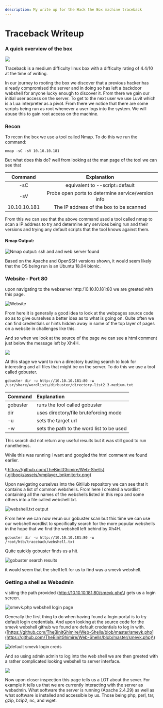 ```yaml
---
description: My write up for the Hack the Box machine traceback
---
```


# Traceback Writeup

### A quick overview of the box

![](.gitbook/assets/vmplayer_mbcemty93y.png)

Traceback is a medium difficulty linux box with a difficulty rating of 4.4/10 at the time of writing.

In our journey to rooting the box we discover that a previous hacker has already compromised the server and in doing so has left a backdoor webshell for anyone lucky enough to discover it. From there we gain our initial user access on the server. To get to the next user we use Luvit which is a Lua interpreter as a pivot. From there we notice that there are some scripts being run as root whenever a user logs into the system. We will abuse this to gain root access on the machine.

### Recon

To recon the box we use a tool called Nmap. To do this we run the command:

```text
nmap -sC -sV 10.10.10.181
```

But what does this do? well from looking at the man page of the tool we can see that

| Command | Explanation |
| :---: | :---: |
| -sC | equivalent to --script=default |
| -sV | Probe open ports to determine service/version info |
| 10.10.10.181 | The IP address of the box to be scanned |

From this we can see that the above command used a tool called nmap to scan a IP address to try and determine any services being run and their versions and trying any default scripts that the tool knows against them.

#### Nmap Output:

![Nmap output: ssh and and web server found](.gitbook/assets/vmplayer_2rvevcetba.png)

Based on the Apache and OpenSSH versions shown, it would seem likely that the OS being run is an Ubuntu 18.04 bionic.

### Website - Port 80

upon navigating to the webserver http:/10.10.10.181:80 we are greeted with this page.

![Website](.gitbook/assets/vmplayer_qzqlmzmctg.png)

From here it is generally a good idea to look at the webpages source code so as to give ourselves a better idea as to what is going on. Quite often we can find credentials or hints hidden away in some of the top layer of pages on a website in challenges like this.

And so when we look at the source of the page we can see a html comment just below the message left by Xh4H.

![](.gitbook/assets/vmplayer_4x8bpa2bdv.png)

At this stage we want to run a directory busting search to look for interesting and all files that might be on the server. To do this we use a tool called gobuster.

```text
gobuster dir -u http://10.10.10.181:80 -w /usr/share/wordlists/dirbuster/directory-list2.3-medium.txt
```

| Command | Explanation |
| :--- | :--- |
| gobuster | runs the tool called gobuster |
| dir | uses directory/file bruteforcing mode |
| -u | sets the target url |
| -w | sets the path to the word list to be used |

This search did not return any useful results but it was still good to run nonetheless.

While this was running I want and googled the html comment we found earlier.

![https://github.com/TheBinitGhimire/Web-Shells](.gitbook/assets/vmplayer_bnkmitcrtx.png)

Upon navigating ourselves into the GitHub repository we can see that it contains a list of common webshells. From here I created a wordlist containing all the names of the webshells listed in this repo and some others into a file called webshell.txt.

![webshell.txt output](.gitbook/assets/vmplayer_ft4vk2b3ey.png)

From here we can now rerun our gobuster scan but this time we can use our webshell wordlist to specifically search for the more popular webshells in the hope that we find the webshell left behind by Xh4H.

```text
gobuster dir -u http://10.10.10.181:80 -w /root/htb/traceback/webshell.txt
```

Quite quickly gobuster finds us a hit.

![gobuster search results](.gitbook/assets/vmplayer_53evvfc0tf.png)

it would seem that the shell left for us to find was a smevk webshell.

### Getting a shell as Webadmin

visiting the path provided \(http://10.10.10.181:80/smevk.php\) gets us a login screen.

![smevk.php webshell login page](.gitbook/assets/vmplayer_d8g19u4dmg.png)

Generally the first thing to do when having found a login portal is to try default login credentials. And upon looking at the source code for the smevk webshell github we found are default credentials to log in with. \([https://github.com/TheBinitGhimire/Web-Shells/blob/master/smevk.php](https://github.com/TheBinitGhimire/Web-Shells/blob/master/smevk.php)\)

![default smevk login creds ](.gitbook/assets/vmplayer_0mwwpxanel.png)

And so using admin admin to log into the web shell we are then greeted with a rather complicated looking webshell to server interface.

![](.gitbook/assets/vmplayer_1bt8dlamvv.png)

Now upon closer inspection this page tells us a LOT about the sever. For example it tells us that we are currently interacting with the server as webadmin. What software the server is running \(Apache 2.4.29\) as well as what software is installed and accessible by us. Those being php, perl, tar, gzip, bzip2, nc, and wget. 

